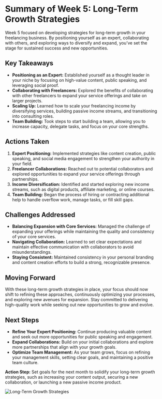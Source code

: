 # Summary of Week 5: Long-Term Growth Strategies

Week 5 focused on developing strategies for long-term growth in your freelancing business. By positioning yourself as an expert, collaborating with others, and exploring ways to diversify and expand, you’ve set the stage for sustained success and new opportunities.

## Key Takeaways

- **Positioning as an Expert:** Established yourself as a thought leader in your niche by focusing on high-value content, public speaking, and leveraging social proof.
- **Collaborating with Freelancers:** Explored the benefits of collaborating with other freelancers to expand your service offerings and take on larger projects.
- **Scaling Up:** Learned how to scale your freelancing income by diversifying services, building passive income streams, and transitioning into consulting roles.
- **Team Building:** Took steps to start building a team, allowing you to increase capacity, delegate tasks, and focus on your core strengths.

## Actions Taken

1. **Expert Positioning:** Implemented strategies like content creation, public speaking, and social media engagement to strengthen your authority in your field.
2. **Freelancer Collaborations:** Reached out to potential collaborators and explored opportunities to expand your service offerings through partnerships.
3. **Income Diversification:** Identified and started exploring new income streams, such as digital products, affiliate marketing, or online courses.
4. **Team Building:** Began the process of hiring or contracting additional help to handle overflow work, manage tasks, or fill skill gaps.

## Challenges Addressed

- **Balancing Expansion with Core Services:** Managed the challenge of expanding your offerings while maintaining the quality and consistency of your core services.
- **Navigating Collaboration:** Learned to set clear expectations and maintain effective communication with collaborators to avoid misunderstandings.
- **Staying Consistent:** Maintained consistency in your personal branding and content creation efforts to build a strong, recognizable presence.

## Moving Forward

With these long-term growth strategies in place, your focus should now shift to refining these approaches, continuously optimizing your processes, and exploring new avenues for expansion. Stay committed to delivering high-quality work while seeking out new opportunities to grow and evolve.

## Next Steps

- **Refine Your Expert Positioning:** Continue producing valuable content and seek out more opportunities for public speaking and engagement.
- **Expand Collaborations:** Build on your initial collaborations and explore more partnerships that align with your growth goals.
- **Optimize Team Management:** As your team grows, focus on refining your management skills, setting clear goals, and maintaining a positive team culture.

**Action Step:** Set goals for the next month to solidify your long-term growth strategies, such as increasing your content output, securing a new collaboration, or launching a new passive income product.

![Long-Term Growth Strategies](./images/long-term-growth.png)
